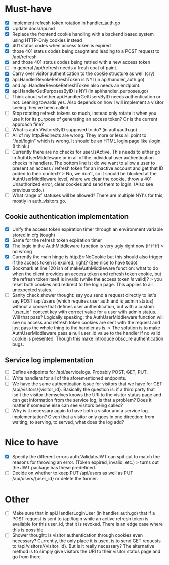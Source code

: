 # Must-have
- [x] Implement refresh token rotation in handler_auth.go
- [x] Update docs/api.md
- [x] Replace the frontend cookie handling with a backend based system using HTTP-Only cookies instead
- [x] 401 status codes when access token is expired
- [x] those 401 status codes being caught and leading to a POST request to /api/refresh
- [x] and those 401 status codes being retried with a new access token
- [ ] In general /api/refresh needs a fresh coat of paint.
- [x] Carry over visitor authentication to the cookie structure as well (cry)
- [x] api.HandlerRevokeRefreshToken is NYI (in api/handler_auth.go)
- [x] and api.HandlerRevokeRefreshToken also needs an endpoint.
- [x] api.HandlerGetPurposesByID is NYI (in api/handler_purposes.go)
- [ ] Think about whether api.HandlerGetUsersByID needs authentication or not. Leaning towards yes. Also depends on how I will implement a visitor seeing they've been called.
- [ ] Stop rotating refresh tokens so much, instead only rotate it when you use it for its purpose of generating an access token? Or is the current approach fine?
- [ ] What is auth.VisitorsByID supposed to do? (in auth/auth.go)
- [ ] All of my http.Redirects are wrong. They more or less all point to "/api/login" which is wrong. It should be an HTML login page like /login. (I think.)
- [ ] Currently there are no checks for user.IsActive. This needs to either go in AuthUserMiddleware or in all of the individual user authentication checks in handlers. The bottom line is: do we want to allow a user to present an access / refresh token for an inactive account and get that ID added to their context? > No, we don't, so it should be blocked at the AuthUserMiddleware level, where we clear the cookie, throw a 401 Unauthorized error, clear cookies and send them to login. (Also see previous todo.)
- [ ] What range of statuses will be allowed? There are multiple NYI's for this, mostly in auth_visitors.go.

## Cookie authentication implementation
- [x] Unify the access token expiration timer through an environment variable stored in cfg (tough)
- [x] Same for the refresh token expiration timer
- [x] The logic in the AuthMiddleware function is very ugly right now (if if if) > no wrong
- [x] Currently the main hinge is http.ErrNoCookie but this should also trigger if the access token is expired, right? (See nice to have todo)
- [x] Bookmark at line 120 ish of makeAuthMiddleware function: what to do when the client provides an access token and refresh token cookie, but the refresh token itself is invalid (while the access token *is* valid)? > you reset both cookies and redirect to the login page. This applies to all unexpected states.
- [ ] Sanity check shower thought: say you send a request directly to let's say POST /api/users (which requires user auth and is_admin status) without a cookie that defines user authentication, but with a custom "user_id" context key with correct value for a user with admin status. Will that pass? Logically speaking: the AuthUserMiddleware function will see no access and refresh token cookies are sent with the request and just pass the whole thing to the handler as is. > The solution is to make AuthUserMiddleware pass a null user_id value to the handler if no valid cookie is presented. Though this make introduce obscure authentication bugs.

## Service log implementation
- [ ] Define endpoints for /api/servicelogs. Probably POST, GET, PUT.
- [ ] Write handlers for all of the aforementioned endpoints.
- [ ] We have the same authentication issue for visitors that we have for GET /api/visitors/{visitor_id}. Basically the question is: if a third party that isn't the visitor themselves knows the URI to the visitor status page and can get information from the service log, is that a problem? Does it matter if someone else can see visitors being called?
- [ ] Why is it necessary again to have both a visitor and a service log implementation? Given that a visitor only goes in one direction: from waiting, to serving, to served, what does the log add?

# Nice to have
- [x] Specify the different errors auth.ValidateJWT can spit out to match the reasons for throwing an error. (Token expired, invalid, etc.) > turns out the JWT package has these predefined.
- [ ] Decide on whether to keep PUT /api/users as well as PUT /api/users/{user_id} or delete the former.

# Other
- [ ] Make sure that in api.HandlerLoginUser (in handler_auth.go) that if a POST request is sent to /api/login while an active refresh token is available for this user_id, that it is revoked. There is an edge case where this is possible.
- [ ] Shower thought: is visitor authentication through cookies even necessary? Currently, the only place it is used, is to send GET requests to /api/visitors/{visitor_id}. But is it really necessary? The alternative method is to simply give visitors the URI to their visitor status page and go from there. 